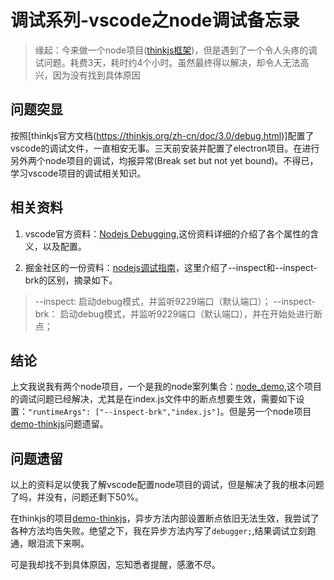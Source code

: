 # 调试系列-vscode之node调试备忘录

> 缘起：今来做一个node项目([thinkjs框架](https://thinkjs.org/doc/index.html))，但是遇到了一个令人头疼的调试问题。耗费3天，耗时约4个小时。虽然最终得以解决，却令人无法高兴，因为没有找到具体原因

## 问题突显
按照[thinkjs官方文档(https://thinkjs.org/zh-cn/doc/3.0/debug.html)]配置了vscode的调试文件，一直相安无事。三天前安装并配置了electron项目。在进行另外两个node项目的调试，均报异常(Break set but not yet bound)。不得已，学习vscode项目的调试相关知识。

## 相关资料
1. vscode官方资料：[Nodejs Debugging](https://code.visualstudio.com/docs/nodejs/nodejs-debugging),这份资料详细的介绍了各个属性的含义，以及配置。

2. 掘金社区的一份资料：[nodejs调试指南](https://juejin.im/post/5b60202df265da0f8145f887)，这里介绍了--inspect和--inspect-brk的区别，摘录如下。

> --inspect: 启动debug模式，并监听9229端口（默认端口）；
> --inspect-brk： 启动debug模式，并监听9229端口（默认端口），并在开始处进行断点；

## 结论
上文我说我有两个node项目，一个是我的node案列集合：[node_demo](https://github.com/hy08/node_demo),这个项目的调试问题已经解决，尤其是在index.js文件中的断点想要生效，需要如下设置：`"runtimeArgs": ["--inspect-brk","index.js"]`。但是另一个node项目[demo-thinkjs](https://github.com/hy08/demo-thinkjs)问题遗留。

## 问题遗留
以上的资料足以使我了解vscode配置node项目的调试，但是解决了我的根本问题了吗，并没有，问题还剩下50%。

在thinkjs的项目[demo-thinkjs](https://github.com/hy08/demo-thinkjs)，异步方法内部设置断点依旧无法生效，我尝试了各种方法均告失败。绝望之下，我在异步方法内写了`debugger;`,结果调试立刻跑通，眼泪流下来啊。

可是我却找不到具体原因，忘知悉者提醒，感激不尽。

